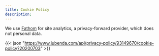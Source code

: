 ```yaml
---
title: Cookie Policy
description: 
---
```

We use [Fathom](https://usefathom.com/ref/USBDZ0) for site analytics, a privacy-forward provider, which does not personal data.

{{<  json "https://www.iubenda.com/api/privacy-policy/93149670/cookie-policy?20200703" >}}

